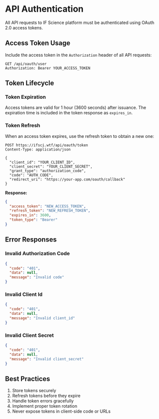 # API Authentication

All API requests to IF Science platform must be authenticated using OAuth 2.0 access tokens.

## Access Token Usage

Include the access token in the `Authorization` header of all API requests:

```http
GET /api/oauth/user
Authorization: Bearer YOUR_ACCESS_TOKEN
```

## Token Lifecycle

### Token Expiration

Access tokens are valid for 1 hour (3600 seconds) after issuance. The expiration time is included in the token response as `expires_in`.

### Token Refresh

When an access token expires, use the refresh token to obtain a new one:

```http
POST https://ifsci.wtf/api/oauth/token
Content-Type: application/json

{
  "client_id": "YOUR_CLIENT_ID",
  "client_secret": "YOUR_CLIENT_SECRET",
  "grant_type": "authorization_code",
  "code": "AUTH_CODE",
  "redirect_uri": "https://your-app.com/oauth/callback"
}
```

**Response:**
```json
{
  "access_token": "NEW_ACCESS_TOKEN",
  "refresh_token": "NEW_REFRESH_TOKEN",
  "expires_in": 3600,
  "token_type": "Bearer"
}
```

## Error Responses

### Invalid Authorization Code

```json
{
  "code": "401",
  "data": null,
  "message": "Invalid code"
}
```

### Invalid Client Id

```json
{
  "code": "401",
  "data": null,
  "message": "Invalid client_id"
}
```

### Invalid Client Secret

```json
{
  "code": "401",
  "data": null,
  "message": "Invalid client_secret"
}
```

## Best Practices

1. Store tokens securely
2. Refresh tokens before they expire
3. Handle token errors gracefully
4. Implement proper token rotation
5. Never expose tokens in client-side code or URLs

